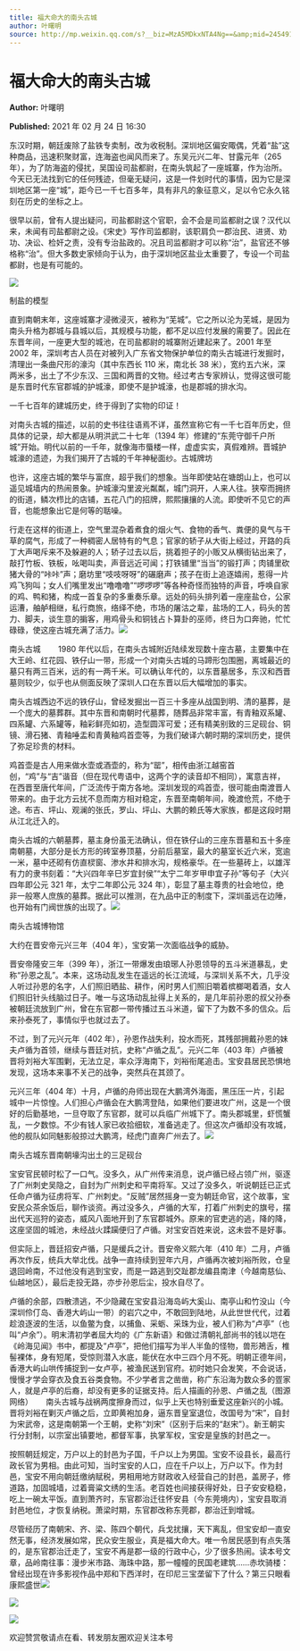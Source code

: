 ```yaml
---
title: 福大命大的南头古城
author: 叶曙明
source: http://mp.weixin.qq.com/s?__biz=MzA5MDkxNTA4Ng==&amp;mid=2454910727&amp;idx=1&amp;sn=1ce63074e8b9915ac14b991a466eecce&amp;chksm=87a23f66b0d5b670c967d14e2ea3a60f7fed6d8e113e5695340db29ec408b5e5a729d2f715a7#rd
---
```


# 福大命大的南头古城

**Author:** 叶曙明

**Published:** 2021 年 02 月 24 日 16:30

东汉时期，朝廷废除了盐铁专卖制，改为收税制。深圳地区偏安陬偶，凭着“盐”这种商品，迅速积聚财富，连海盗也闻风而来了。东吴元兴二年、甘露元年（265 年），为了防海盗的侵扰，吴国设司盐都尉，在南头筑起了一座城寨，作为治所。今天已无法找到它的任何残迹，但毫无疑问，这是一件划时代的事情，因为它是深圳地区第一座“城”，距今已一千七百多年，具有非凡的象征意义，足以令它永久铭刻在历史的坐标之上。

很早以前，曾有人提出疑问，司盐都尉这个官职，会不会是司监都尉之误？汉代以来，未闻有司盐都尉之设。《宋史》写作司监都尉，该职肩负一郡治民、进贤、劝功、决讼、检奸之责，没有专治盐政的。况且司监都尉才可以称“治”，盐官还不够格称“治”。但大多数史家倾向于认为，由于深圳地区盐业太重要了，专设一个司盐都尉，也是有可能的。

![](https://mmbiz.qpic.cn/mmbiz_png/Ljib4So7yuWh9F10iaTKw9UahI547QiaiauUiahm1S0Ddaib5gicCOvrKBj6tX9PtibVd1S2NdhnYYFOmvJvNPmJxnyF1Q/640?wx_fmt=png)

制盐的模型

直到南朝末年，这座城寨才浸微浸灭，被称为“芜城”。它之所以沦为芜城，是因为南头升格为郡城与县城以后，其规模与功能，都不足以应付发展的需要了。因此在东晋年间，一座更大型的城池，在司盐都尉的城寨附近建起来了。2001 年至 2002 年，深圳考古人员在对被列入广东省文物保护单位的南头古城进行发掘时，清理出一条曲尺形的濠沟（其中东西长 110 米，南北长 38 米），宽约五六米，深两米多，出土了不少东汉、三国和两晋的文物。经过考古专家辨认，觉得这很可能是东晋时代东官郡城的护城濠，即使不是护城濠，也是郡城的排水沟。

一千七百年的建城历史，终于得到了实物的印证！

对南头古城的描述，以前的史书往往语焉不详，虽然宣称它有一千七百年历史，但具体的记录，却大都是从明洪武二十七年（1394 年）修建的“东莞守御千户所城”开始。明代以前的一千年，就像海市蜃楼一样，虚虚实实，真假难辨。晋城护城濠的遗迹，为我们揭开了古城的千年神秘面纱。古城牌坊

也许，这座古城的繁华与富庶，超乎我们的想象。当年即使站在塘朗山上，也可以遥见城墙内的热闹景象。护城濠沟里波光粼粼，城门洞开，人来人往。狭窄而拥挤的街道，鳞次栉比的店铺，五花八门的招牌，熙熙攘攘的人流。即使听不见它的声音，也能想象出它是何等的聒噪。

行走在这样的街道上，空气里混杂着煮食的烟火气、食物的香气、粪便的臭气与干草的腐气，形成了一种稠密人居特有的气息；官家的轿子从大街上经过，开路的兵丁大声喝斥来不及躲避的人；轿子过去以后，挑着担子的小贩又从横街钻出来了，敲打竹板、铁板，吆喝叫卖，声音远近可闻；打铁铺里“当当”的锻打声；肉铺里砍猪大骨的“咔咔”声；磨坊里“吱吱呀呀”的碾磨声；孩子在街上追逐嬉闹，惹得一片鸡飞狗叫；女人们嘴里发出“噜噜噜”“啰啰啰”等各种奇怪而独特的声音，呼唤自家的鸡、鸭和猪，构成一首复杂的多重奏乐章。远处的码头排列着一座座盐仓，公家运漕，舳舻相继，私行商旅，络绎不绝，市场的屠沽之辈，盐场的工人，码头的苦力、脚夫，谈生意的掮客，用鸡骨头和铜钱占卜算卦的巫师，终日为口奔驰，忙忙碌碌，使这座古城充满了活力。![](https://mmbiz.qpic.cn/mmbiz_jpg/PJWG74pLsMaIgRodnHVibC2LqmgOoWtDb3ybdqYhqicpxpcmqunZ0fgELmyWpJDOLyezN6t0QUPVvz6JEJkbGJnA/640)

南头古城        1980 年代以后，在南头古城附近陆续发现数十座古墓，主要集中在大王岭、红花园、铁仔山一带，形成一个对南头古城的马蹄形包围圈，离城最近的墓只有两三百米，远的有一两千米。可以确认年代的，以东晋墓居多，东汉和西晋墓则较少，似乎也从侧面反映了深圳人口在东晋以后大幅增加的事实。

南头古城西边不远的铁仔山，曾经发掘出一百三十多座从战国到明、清的墓葬，是一个庞大的墓葬群。其中东晋和南朝时代墓葬，随葬品非常丰富，有青釉双系罐、四系罐、六系罐等，釉彩鲜亮如初，造型圆浑可爱；还有精美别致的三足砚台、铜镜、滑石猪、青釉唾盂和青黄釉鸡首壶等，为我们破译六朝时期的深圳历史，提供了弥足珍贵的材料。

鸡首壶是古人用来做水壶或酒壶的，称为“罂”，相传由浙江越窑首创，“鸡”与“吉”谐音（但在现代粤语中，这两个字的读音却不相同），寓意吉祥，在西晋至唐代年间，广泛流传于南方各地。深圳发现的鸡首壶，很可能由南渡晋人带来的。由于北方云扰不息而南方相对稳定，东晋至南朝年间，晚渡伧荒，不绝于途。布吉、坪山、观澜的张氏，罗山、坪山、大鹏的赖氏等大家族，都是这段时期从江北迁入的。

南头古城的六朝墓葬，墓主身份虽无法确认，但在铁仔山的三座东晋墓和五十多座南朝墓，大部分是长方形的砖室券顶墓，分前后墓室，最大的墓室长近六米，宽逾一米，墓中还砌有仿直棂窗、渗水井和排水沟，规格豪华。在一些墓砖上，以雄浑有力的隶书刻着：“大兴四年辛巳岁宜封侯”“太宁二年岁甲申宜子孙”等句子（大兴四年即公元 321 年，太宁二年即公元 324 年），彰显了墓主尊贵的社会地位，绝非一般寒人庶族的墓葬。据此可以推测，在九品中正的制度下，深圳虽远在边陲，也开始有门阀世族的出现了。![](https://mmbiz.qpic.cn/mmbiz_jpg/PJWG74pLsMaIgRodnHVibC2LqmgOoWtDbghtQPgMREnrmoQzv9ISkGVLDYKFicF3rcMqkkdA0bCib7pt7SRn19lNg/640)

南头古城博物馆

大约在晋安帝元兴三年（404 年），宝安第一次面临战争的威胁。

晋安帝隆安三年（399 年），浙江一带爆发由琅琊人孙恩领导的五斗米道暴乱，史称“孙恩之乱”。本来，这场动乱发生在遥远的长江流域，与深圳关系不大，几乎没人听过孙恩的名字，人们照旧晒盐、耕作，闲时男人们照旧嚼着槟榔喝着酒，女人们照旧针头线脑过日子。唯一与这场动乱扯得上关系的，是几年前孙恩的叔父孙泰被朝廷流放到广州，曾在东官郡一带传播过五斗米道，留下了为数不多的信众。后来孙泰死了，事情似乎也就过去了。

不过，到了元兴元年（402 年），孙恩作战失利，投水而死，其残部拥戴孙恩的妹夫卢循为首领，继续与晋廷对抗，史称“卢循之乱”。元兴二年（403 年）卢循被晋将刘裕大军围剿，无法立足，率众浮海南下，刘裕衔尾追击。宝安县居民恐惧地发现，这场本来事不关己的战争，突然兵在其颈了。

元兴三年（404 年）十月，卢循的舟师出现在大鹏湾外海面，黑压压一片，引起城中一片惊惶。人们担心卢循会在大鹏湾登陆，如果他们要进攻广州，这是一个很好的后勤基地，一旦夺取了东官郡，就可以兵临广州城下了。南头郡城里，虾慌蟹乱，一夕数惊。不少有钱人家已收拾细软，准备逃走了。但这次卢循却没有攻城，他的舰队如同魅影般掠过大鹏湾，经虎门直奔广州去了。![](https://mmbiz.qpic.cn/mmbiz_jpg/PJWG74pLsMaIgRodnHVibC2LqmgOoWtDbsnSZFViaibTr9La8Iwsl2leQBzCYic6yJUw2E7ZnCyzwesFibWgibBzv3UA/640)

南头古城东晋南朝壕沟出土的三足砚台

宝安官民顿时松了一口气。没多久，从广州传来消息，说卢循已经占领广州，驱逐了广州刺史吴隐之，自封为广州刺史和平南将军。又过了没多久，听说朝廷已正式任命卢循为征虏将军、广州刺史。“反贼”居然摇身一变为朝廷命官，这个故事，宝安民众茶余饭后，聊作谈资。再过没多久，卢循的大军，打着广州刺史的旗号，摆出代天巡狩的姿态，威风八面地开到了东官郡城外。原来的官吏逃的逃，降的降，这座坚固的城池，未经战火蹂躏便归了卢循。对宝安百姓来说，这未尝不是好事。

但实际上，晋廷招安卢循，只是缓兵之计。晋安帝义熙六年（410 年）二月，卢循再次作反，统兵大举北伐。战争一直持续到翌年六月，卢循再次被刘裕所败，仓皇退回岭南，不过他没有逃到宝安，而是一路逃到交趾郡龙编县南津（今越南慈仙、仙越地区），最后走投无路，亦步孙恩后尘，投水自尽了。

卢循的余部，四散溃逃，不少隐藏在宝安县沿海岛屿大奚山、南亭山和竹没山（今深圳伶仃岛、香港大屿山一带）的岩穴之中，不敢回到陆地，从此世世代代，过着趁浪逐波的生活，以鱼鳖为食，以捕鱼、采蛎、采珠为业，被人们称为“卢亭”（也叫“卢余”）。明末清初学者屈大均的《广东新语》和做过清朝礼部尚书的钱以垲在《岭海见闻》书中，都提及“卢亭”，把他们描写为半人半鱼的怪物，兽形鴂舌，椎髻裸体，身有短尾，受惊则潜入水底，能伏在水中三四个月不死。明朝正德年间，香港大屿山哄传捕捉到一女卢亭，被渔民送到官府。初时她只会发笑，不会说话，慢慢才学会穿衣及食五谷类食物。不少学者言之凿凿，称广东沿海为数众多的疍家人，就是卢亭的后裔，却没有更多的证据支持。后人描画的孙恩、卢循之乱（图源网络）      南头古城与战祸两度擦身而过，似乎上天也特别垂爱这座新兴的小城。晋将刘裕在剿灭卢循之后，立即黄袍加身，逼东晋皇室退位，改国号为“宋”，自封为宋武帝，这是南朝第一个王朝，史称“刘宋”（区别于后来的“赵宋”）。新王朝实行分封制，以宗室出镇要地，都督军事，执掌军权，宝安是皇族的封邑之一。

按照朝廷规定，万户以上的封邑为子国，千户以上为男国。宝安不设县长，最高行政长官为男相。由此可知，当时宝安的人口，应在千户以上，万户以下。作为封邑，宝安不用向朝廷缴纳赋税，男相用地方财政收入经营自己的封邑，盖房子，修道路，加固城墙，过着膏粱文绣的生活。老百姓也间接获得好处，日子安安稳稳，吃上一碗太平饭。直到萧齐时，东官郡治迁往怀安县（今东莞境内），宝安县取消封邑地位，才恢复纳税。萧梁时期，东官郡改称东莞郡，郡治迁到增城。

尽管经历了南朝宋、齐、梁、陈四个朝代，兵戈扰攘，天下离乱，但宝安却一直安然无事，经济发展如常，民众安生服业，真是福大命大。唯一令居民感到有点失落的，是东官郡治迁走了，宝安不再是郡一级的行政中心，少了很多热闹。读本号文章，品岭南往事：漫步米市路、海珠中路，那一幢幢的民国老建筑……赤坎骑楼：曾经出现在许多影视作品中郑和下西洋时，在印尼三宝垄留下了什么？第三只眼看康熙盛世![](https://mmbiz.qpic.cn/mmbiz_jpg/PJWG74pLsMaIgRodnHVibC2LqmgOoWtDbxzuFvte281ZWCwHYdHtxhRYeCQmSDNCM2EAG12cL4uAoUxcejqoogg/640)

![](https://mmbiz.qpic.cn/mmbiz_jpg/PJWG74pLsMaIgRodnHVibC2LqmgOoWtDbSdPFfR1tEF5z78EelLQk63FwnFM4kKjaMuibXNZqK7DM3aX0qiaicA8HA/640)

![](https://mmbiz.qpic.cn/mmbiz_jpg/PJWG74pLsMaIgRodnHVibC2LqmgOoWtDbHWa3hFm4DEzdX6xHspGMj8P8lYc4n4ibUO62Lgj2WB1ZTicbghS3wPqg/640)

欢迎赞赏敬请点在看、转发朋友圈欢迎关注本号
